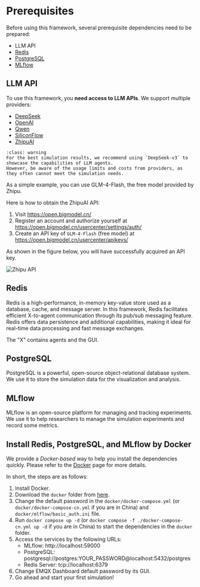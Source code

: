 # Prerequisites

Before using this framework, several prerequisite dependencies need to be prepared:
- LLM API
- [Redis](https://redis.io/)
- [PostgreSQL](https://www.postgresql.org/)
- [MLflow](https://mlflow.org/)

## LLM API

To use this framework, you **need access to LLM APIs**. We support multiple providers:

- [DeepSeek](https://deepseek.com/)
- [OpenAI](https://openai.com/)
- [Qwen](https://tongyi.aliyun.com/)
- [SiliconFlow](https://siliconflow.cn/)
- [ZhipuAI](https://chatglm.cn/)

```{admonition} Warning
:class: warning
For the best simulation results, we recommend using `DeepSeek-v3` to showcase the capabilities of LLM agents. 
However, be aware of the usage limits and costs from providers, as they often cannot meet the simulation needs.
```

As a simple example, you can use GLM-4-Flash, the free model provided by Zhipu.

Here is how to obtain the ZhipuAI API:
1. Visit https://open.bigmodel.cn/
2. Register an account and authorize yourself at https://open.bigmodel.cn/usercenter/settings/auth/
3. Create an API key of `GLM-4-Flash` (free model) at https://open.bigmodel.cn/usercenter/apikeys/

As shown in the figure below, you will have successfully acquired an API key.

![Zhipu API](../_static/01-llm-api.png)

## Redis

Redis is a high-performance, in-memory key-value store used as a database, cache, and message server. In this framework, Redis facilitates efficient X-to-agent communication through its pub/sub messaging feature. Redis offers data persistence and additional capabilities, making it ideal for real-time data processing and fast message exchanges.

The "X" contains agents and the GUI.

## PostgreSQL

PostgreSQL is a powerful, open-source object-relational database system.
We use it to store the simulation data for the visualization and analysis.

## MLflow

MLflow is an open-source platform for managing and tracking experiments.
We use it to help researchers to manage the simulation experiments and record some metrics.

## Install Redis, PostgreSQL, and MLflow by Docker

We provide a *Docker-based* way to help you install the dependencies quickly.
Please refer to the [Docker](https://github.com/tsinghua-fib-lab/agentsociety/blob/main/docker/README.md) page for more details.

In short, the steps are as follows:
1. Install Docker.
2. Download the `docker` folder from [here](https://github.com/tsinghua-fib-lab/agentsociety/blob/main/docker/).
3. Change the default password in the `docker/docker-compose.yml` (or `docker/docker-compose-cn.yml` if you are in China) and `docker/mlflow/basic_auth.ini` file.
4. Run `docker compose up -d` (or `docker compose -f ./docker-compose-cn.yml up -d` if you are in China) to start the dependencies in the `docker` folder.
5. Access the services by the following URLs:
   - MLflow: http://localhost:59000
   - PostgreSQL: postgresql://postgres:YOUR_PASSWORD@localhost:5432/postgres
   - Redis Server: tcp://localhost:6379
6. Change EMQX Dashboard default password by its GUI.
7. Go ahead and start your first simulation!

